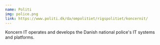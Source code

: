 ```yaml
---
name: Politi
img: police.png
link: https://www.politi.dk/da/ompolitiet/rigspolitiet/koncernit/
---
```

Koncern IT operates and develops the Danish national police's IT systems and platforms. 
